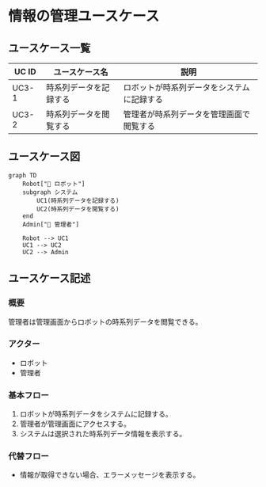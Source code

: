 # 情報の管理ユースケース

## ユースケース一覧

| UC ID | ユースケース名         | 説明                                       |
| ----- | ---------------------- | ------------------------------------------ |
| UC3-1 | 時系列データを記録する | ロボットが時系列データをシステムに記録する |
| UC3-2 | 時系列データを閲覧する | 管理者が時系列データを管理画面で閲覧する   |

## ユースケース図

```mermaid
graph TD
    Robot["🤖 ロボット"]
    subgraph システム
        UC1(時系列データを記録する)
        UC2(時系列データを閲覧する)
    end
    Admin["👤 管理者"]

    Robot --> UC1
    UC1 --> UC2
    UC2 --> Admin
```

## ユースケース記述

### 概要

管理者は管理画面からロボットの時系列データを閲覧できる。

### アクター

- ロボット
- 管理者

### 基本フロー

1. ロボットが時系列データをシステムに記録する。
2. 管理者が管理画面にアクセスする。
3. システムは選択された時系列データ情報を表示する。

### 代替フロー

- 情報が取得できない場合、エラーメッセージを表示する。
